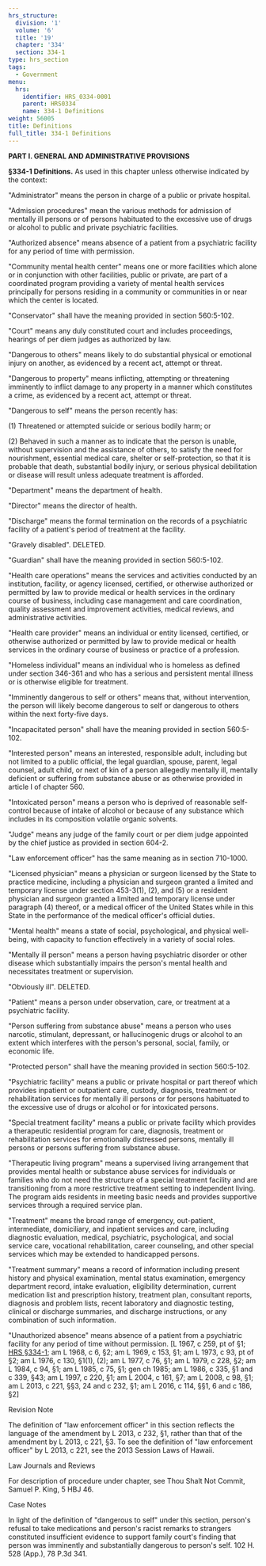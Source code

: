 ```yaml
---
hrs_structure:
  division: '1'
  volume: '6'
  title: '19'
  chapter: '334'
  section: 334-1
type: hrs_section
tags:
  - Government
menu:
  hrs:
    identifier: HRS_0334-0001
    parent: HRS0334
    name: 334-1 Definitions
weight: 56005
title: Definitions
full_title: 334-1 Definitions
---
```

**PART I. GENERAL AND ADMINISTRATIVE PROVISIONS**

**§334-1 Definitions.** As used in this chapter unless otherwise indicated by the context:

"Administrator" means the person in charge of a public or private hospital.

"Admission procedures" mean the various methods for admission of mentally ill persons or of persons habituated to the excessive use of drugs or alcohol to public and private psychiatric facilities.

"Authorized absence" means absence of a patient from a psychiatric facility for any period of time with permission.

"Community mental health center" means one or more facilities which alone or in conjunction with other facilities, public or private, are part of a coordinated program providing a variety of mental health services principally for persons residing in a community or communities in or near which the center is located.

"Conservator" shall have the meaning provided in section 560:5-102.

"Court" means any duly constituted court and includes proceedings, hearings of per diem judges as authorized by law.

"Dangerous to others" means likely to do substantial physical or emotional injury on another, as evidenced by a recent act, attempt or threat.

"Dangerous to property" means inflicting, attempting or threatening imminently to inflict damage to any property in a manner which constitutes a crime, as evidenced by a recent act, attempt or threat.

"Dangerous to self" means the person recently has:

(1) Threatened or attempted suicide or serious bodily harm; or

(2) Behaved in such a manner as to indicate that the person is unable, without supervision and the assistance of others, to satisfy the need for nourishment, essential medical care, shelter or self-protection, so that it is probable that death, substantial bodily injury, or serious physical debilitation or disease will result unless adequate treatment is afforded.

"Department" means the department of health.

"Director" means the director of health.

"Discharge" means the formal termination on the records of a psychiatric facility of a patient's period of treatment at the facility.

"Gravely disabled". DELETED.

"Guardian" shall have the meaning provided in section 560:5-102.

"Health care operations" means the services and activities conducted by an institution, facility, or agency licensed, certified, or otherwise authorized or permitted by law to provide medical or health services in the ordinary course of business, including case management and care coordination, quality assessment and improvement activities, medical reviews, and administrative activities.

"Health care provider" means an individual or entity licensed, certified, or otherwise authorized or permitted by law to provide medical or health services in the ordinary course of business or practice of a profession.

"Homeless individual" means an individual who is homeless as defined under section 346-361 and who has a serious and persistent mental illness or is otherwise eligible for treatment.

"Imminently dangerous to self or others" means that, without intervention, the person will likely become dangerous to self or dangerous to others within the next forty-five days.

"Incapacitated person" shall have the meaning provided in section 560:5-102.

"Interested person" means an interested, responsible adult, including but not limited to a public official, the legal guardian, spouse, parent, legal counsel, adult child, or next of kin of a person allegedly mentally ill, mentally deficient or suffering from substance abuse or as otherwise provided in article I of chapter 560.

"Intoxicated person" means a person who is deprived of reasonable self-control because of intake of alcohol or because of any substance which includes in its composition volatile organic solvents.

"Judge" means any judge of the family court or per diem judge appointed by the chief justice as provided in section 604-2.

"Law enforcement officer" has the same meaning as in section 710-1000.

"Licensed physician" means a physician or surgeon licensed by the State to practice medicine, including a physician and surgeon granted a limited and temporary license under section 453-3(1), (2), and (5) or a resident physician and surgeon granted a limited and temporary license under paragraph (4) thereof, or a medical officer of the United States while in this State in the performance of the medical officer's official duties.

"Mental health" means a state of social, psychological, and physical well-being, with capacity to function effectively in a variety of social roles.

"Mentally ill person" means a person having psychiatric disorder or other disease which substantially impairs the person's mental health and necessitates treatment or supervision.

"Obviously ill". DELETED.

"Patient" means a person under observation, care, or treatment at a psychiatric facility.

"Person suffering from substance abuse" means a person who uses narcotic, stimulant, depressant, or hallucinogenic drugs or alcohol to an extent which interferes with the person's personal, social, family, or economic life.

"Protected person" shall have the meaning provided in section 560:5-102.

"Psychiatric facility" means a public or private hospital or part thereof which provides inpatient or outpatient care, custody, diagnosis, treatment or rehabilitation services for mentally ill persons or for persons habituated to the excessive use of drugs or alcohol or for intoxicated persons.

"Special treatment facility" means a public or private facility which provides a therapeutic residential program for care, diagnosis, treatment or rehabilitation services for emotionally distressed persons, mentally ill persons or persons suffering from substance abuse.

"Therapeutic living program" means a supervised living arrangement that provides mental health or substance abuse services for individuals or families who do not need the structure of a special treatment facility and are transitioning from a more restrictive treatment setting to independent living. The program aids residents in meeting basic needs and provides supportive services through a required service plan.

"Treatment" means the broad range of emergency, out-patient, intermediate, domiciliary, and inpatient services and care, including diagnostic evaluation, medical, psychiatric, psychological, and social service care, vocational rehabilitation, career counseling, and other special services which may be extended to handicapped persons.

"Treatment summary" means a record of information including present history and physical examination, mental status examination, emergency department record, intake evaluation, eligibility determination, current medication list and prescription history, treatment plan, consultant reports, diagnosis and problem lists, recent laboratory and diagnostic testing, clinical or discharge summaries, and discharge instructions, or any combination of such information.

"Unauthorized absence" means absence of a patient from a psychiatric facility for any period of time without permission. [L 1967, c 259, pt of §1; [HRS §334-1](/title-19/chapter-334/section-334-1/); am L 1968, c 6, §2; am L 1969, c 153, §1; am L 1973, c 93, pt of §2; am L 1976, c 130, §1(1), (2); am L 1977, c 76, §1; am L 1979, c 228, §2; am L 1984, c 94, §1; am L 1985, c 75, §1; gen ch 1985; am L 1986, c 335, §1 and c 339, §43; am L 1997, c 220, §1; am L 2004, c 161, §7; am L 2008, c 98, §1; am L 2013, c 221, §§3, 24 and c 232, §1; am L 2016, c 114, §§1, 6 and c 186, §2]

Revision Note

The definition of "law enforcement officer" in this section reflects the language of the amendment by L 2013, c 232, §1, rather than that of the amendment by L 2013, c 221, §3\. To see the definition of "law enforcement officer" by L 2013, c 221, see the 2013 Session Laws of Hawaii.

Law Journals and Reviews

For description of procedure under chapter, see Thou Shalt Not Commit, Samuel P. King, 5 HBJ 46.

Case Notes

In light of the definition of "dangerous to self" under this section, person's refusal to take medications and person's racist remarks to strangers constituted insufficient evidence to support family court's finding that person was imminently and substantially dangerous to person's self. 102 H. 528 (App.), 78 P.3d 341.